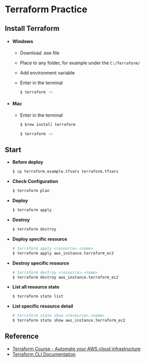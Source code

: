 # Terraform Practice

## Install Terraform

- #### Windows

  - Download .exe file
  - Place to any folder, for example under the `C:/Terraform/`
  - Add environment variable
  - Enter in the terminal

    ```bash
    $ terraform -v
    ```

- #### Mac

  - Enter in the terminal

    ```bash
    $ brew install terraform

    $ terraform -v
    ```

## Start

- **Before deploy**

  ```bash
  $ cp terraform.example.tfvars terraform.tfvars
  ```

- **Check Configuration**

  ```bash
  $ terraform plan
  ```

- **Deploy**

  ```bash
  $ terraform apply
  ```

- **Destroy**

  ```bash
  $ terraform destroy
  ```

- **Deploy specific resource**

  ```bash
  # terraform apply <resource>.<name>
  $ terraform apply aws_instance.terraform_ec2
  ```

- **Destroy specific resource**

  ```bash
  # terraform destroy <resource>.<name>
  $ terraform destroy aws_instance.terraform_ec2
  ```

- **List all resource state**

  ```bash
  $ terraform state list
  ```

- **List specific resource detail**
  ```bash
  # terraform state show <resource>.<name>
  $ terraform state show aws_instance.terraform_ec2
  ```

## Reference

- [Terraform Course - Automate your AWS cloud infrastructure](https://www.youtube.com/watch?v=SLB_c_ayRMo)
- [Terraform CLI Documentation](https://www.terraform.io/cli)
